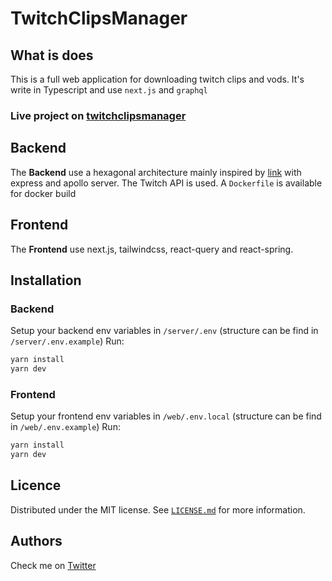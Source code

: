 # TwitchClipsManager

## What is does

This is a full web application for downloading twitch clips and vods.
It's write in Typescript and use `next.js` and `graphql`

### Live project on [twitchclipsmanager](https://twitchclipsmanager.exnihilo.place/)

## Backend

The **Backend** use a hexagonal architecture mainly inspired by [link](https://github.com/Sairyss/domain-driven-hexagon) with express and apollo server.
The Twitch API is used.
A `Dockerfile` is available for docker build

## Frontend

The **Frontend** use next.js, tailwindcss, react-query and react-spring.

## Installation

### Backend

Setup your backend env variables in `/server/.env` (structure can be find in `/server/.env.example`)
Run:

```bash
yarn install
yarn dev
```

### Frontend

Setup your frontend env variables in `/web/.env.local` (structure can be find in `/web/.env.example`)
Run:

```bash
yarn install
yarn dev
```

## Licence

Distributed under the MIT license. See [`LICENSE.md`](https://github.com/Timeo1210/urlshortener/blob/master/LICENSE.md) for more information.

## Authors

Check me on [Twitter](https://twitter.com/TimeoBoulhol)

